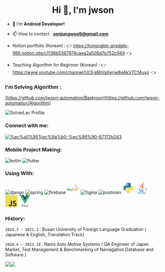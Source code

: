 <h1 align="center">Hi 👋, I'm jwson</h1> 


- 🌱 I’m **Android Developer!**

- 📫 How to contact :  **sonjungwoo9@gmail.com**

- Notion portfolio (Korean) : 👉 https://honorable-airedale-966.notion.site/c1136b5367974caea2a506d7e752c949 👈

- Teaching Algorithm for Beginner (Korean) : 👉 https://www.youtube.com/channel/UCEg8bVaXenw8eAkV7C14usg 👈

<h3 align="left">I'm Solving Algorithm : </h3>

[https://github.com/jwson-automation/Baekjoon](https://github.com/jwson-automation/Algorithm)

![Solved.ac Profile](http://mazassumnida.wtf/api/v2/generate_badge?boj=sonjungwoo9)

<h3 align="left">Connect with me:</h3>
<p align="left">
<a href="https://linkedin.com/in/%ec%a0%95%ec%9a%b0-%ec%86%90-87172b243" target="blank"><img align="center" src="https://raw.githubusercontent.com/rahuldkjain/github-profile-readme-generator/master/src/images/icons/Social/linked-in-alt.svg" alt="%ec%a0%95%ec%9a%b0-%ec%86%90-87172b243" height="30" width="40" /></a>
</p>

<h3 align="left">Mobile Project Making:</h3>

<p align="left"> 
  <img src="https://www.vectorlogo.zone/logos/kotlinlang/kotlinlang-icon.svg" alt="kotlin" width="40" height="40"/>
  
  <img src="https://www.vectorlogo.zone/logos/flutterio/flutterio-icon.svg" alt="flutter" width="40" height="40"/> 
  
  
</p>

<h3 align="left">Using With:</h3>

<p align="left">
  
  <img src="https://cdn.worldvectorlogo.com/logos/django.svg" alt="django" width="40" height="40"/>
  <img src="https://www.vectorlogo.zone/logos/springio/springio-icon.svg" alt="spring" width="40" height="40"/> 
  
  <img src="https://www.vectorlogo.zone/logos/firebase/firebase-icon.svg" alt="firebase" width="40" height="40"/> 
  <img src="https://raw.githubusercontent.com/devicons/devicon/master/icons/mysql/mysql-original-wordmark.svg" alt="mysql" width="40" height="40"/>
  
  <img src="https://www.vectorlogo.zone/logos/figma/figma-icon.svg" alt="figma" width="40" height="40"/>  
  <img src="https://www.vectorlogo.zone/logos/getpostman/getpostman-icon.svg" alt="postman" width="40" height="40"/>
  
  <img src="https://raw.githubusercontent.com/devicons/devicon/master/icons/python/python-original.svg" alt="python" width="40" height="40"/>
  <img src="https://raw.githubusercontent.com/devicons/devicon/master/icons/java/java-original.svg" alt="java" width="40" height="40"/>   
  <img src="https://raw.githubusercontent.com/devicons/devicon/master/icons/javascript/javascript-original.svg" alt="javascript" width="40" height="40"/>
  
  <img src="https://raw.githubusercontent.com/devicons/devicon/master/icons/vuejs/vuejs-original-wordmark.svg" alt="vuejs" width="40" height="40"/> 
    
</p>


<h3 align="left">History:</h3>

`2014.3 ~ 2021.3` : Busan University of Foreign Language Graduation ( Japanese & English, Translation Track)

`2020.4 ~ 2022.10` : Navis Auto Motive Systems ( QA Engineer of Japan Market, Test Management & Benchmarking of Naviagation Database and Software )

<img src="https://img.shields.io/badge/Jira-0052CC?style=for-the-badge&logo=Jira&logoColor=white"><img src="https://img.shields.io/badge/Confluence-172B4D?style=for-the-badge&logo=Confluence&logoColor=white">
